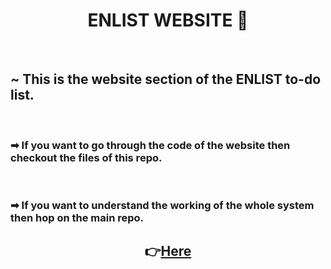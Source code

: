 <h1 align="center">ENLIST WEBSITE 📓</h1>


&nbsp;

<h2> ~ This is the website section of the ENLIST to-do list.</h2>
&nbsp;

<h3> ➡ If you want to go through the code of the website then checkout the files of this repo.</h3>

&nbsp;
<h3> ➡ If you want to understand the working of the whole system then hop on the 
main repo.</h3>
<h2 align="center">👉<a href="https://github.com/404Enigma/enlist">Here</a></h2>

